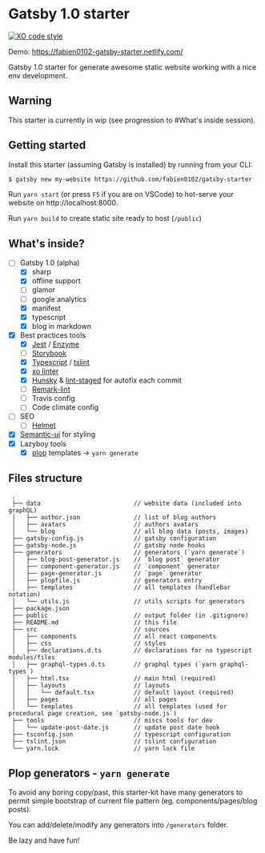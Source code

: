 # Gatsby 1.0 starter
[![XO code style](https://img.shields.io/badge/code_style-XO-5ed9c7.svg)](https://github.com/sindresorhus/xo)

Demo: https://fabien0102-gatsby-starter.netlify.com/

Gatsby 1.0 starter for generate awesome static website working with a nice env development.

## Warning

This starter is currently in wip (see progression to #What's inside session).

## Getting started

Install this starter (assuming Gatsby is installed) by running from your CLI: 

```bash
$ gatsby new my-website https://github.com/fabien0102/gatsby-starter
```

Run `yarn start` (or press `F5` if you are on VSCode) to hot-serve your website on http://localhost:8000.

Run `yarn build` to create static site ready to host (`/public`)

## What's inside?

- [ ] Gatsby 1.0 (alpha)
  - [x] sharp
  - [x] offline support
  - [ ] glamor
  - [ ] google analytics
  - [x] manifest
  - [x] typescript
  - [x] blog in markdown
- [x] Best practices tools
  - [x] [Jest](https://facebook.github.io/jest/) / [Enzyme](http://airbnb.io/enzyme/)
  - [ ] [Storybook](https://storybooks.js.org/)
  - [x] [Typescript](https://www.typescriptlang.org/) / [tslint](https://palantir.github.io/tslint/)
  - [x] [xo linter](https://github.com/sindresorhus/xo)
  - [x] [Hunsky](https://github.com/typicode/husky) & [lint-staged](https://github.com/okonet/lint-staged) for autofix each commit
  - [ ] [Remark-lint](https://github.com/wooorm/remark-lint)
  - [ ] Travis config
  - [ ] Code climate config
- [ ] SEO
  - [ ] [Helmet](https://github.com/nfl/react-helmet)
- [x] [Semantic-ui](http://react.semantic-ui.com) for styling
- [x] Lazyboy tools
  - [x] [plop](https://github.com/amwmedia/plop) templates -> `yarn generate`

## Files structure
```
 .
 ├── data                          // website data (included into graphQL)
 │   ├── author.json               // list of blog authors
 │   ├── avatars                   // authors avatars
 │   └── blog                      // all blog data (posts, images)
 ├── gatsby-config.js              // gatsby configuration
 ├── gatsby-node.js                // gatsby node hooks
 ├── generators                    // generators (`yarn generate`)
 │   ├── blog-post-generator.js    // `blog post` generator
 │   ├── component-generator.js    // `component` generator
 │   ├── page-generator.js         // `page` generator
 │   ├── plopfile.js               // generators entry
 │   ├── templates                 // all templates (handlebar notation)
 │   └── utils.js                  // utils scripts for generators
 ├── package.json
 ├── public                        // output folder (in .gitignore)
 ├── README.md                     // this file
 ├── src                           // sources
 │   ├── components                // all react components
 │   ├── css                       // styles
 │   ├── declarations.d.ts         // declarations for no typescript modules/files
 │   ├── graphql-types.d.ts        // graphql types (`yarn graphql-types`)
 │   ├── html.tsx                  // main html (required)
 │   ├── layouts                   // layouts
 │   │   └── default.tsx           // default layout (required)
 │   ├── pages                     // all pages
 │   └── templates                 // all templates (used for procedural page creation, see `gatsby-node.js`)
 ├── tools                         // miscs tools for dev
 │   └── update-post-date.js       // update post date hook
 ├── tsconfig.json                 // typescript configuration
 ├── tslint.json                   // tslint configuration
 └── yarn.lock                     // yarn lock file
 ```

## Plop generators - `yarn generate`

To avoid any boring copy/past, this starter-kit have many generators to permit 
simple bootstrap of current file pattern (eg. components/pages/blog posts).

You can add/delete/modify any generators into `/generators` folder.

Be lazy and have fun!
